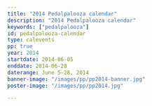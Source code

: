 ```yaml
---
title: "2014 Pedalpalooza calendar"
description: "2014 Pedalpalooza calendar"
keywords: ["pedalpalooza"]
id: pedalpalooza-calendar
type: calevents
pp: true
year: 2014
startdate: 2014-06-05
enddate: 2014-06-28
daterange: June 5–28, 2014
banner-image: "/images/pp/pp2014-banner.jpg"
poster-image: "/images/pp/pp2014.jpg"

---
```

